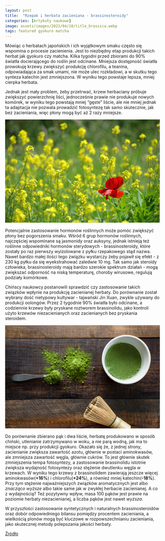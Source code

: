```yaml
---
layout: post
title:  "Rzepak i herbata zacieniana - brassinosteroidy"
categories: [Artykuły naukowe]
image: assets/images/2023/04/10/title_brassica.webp
tags: featured gyokuro matcha
---
```

Mówiąc o herbatach japońskich i ich wyjątkowym smaku często się wspomina o procesie zacienienia. Jest to niezbędny etap produkcji takich herbat jak gyokuro czy matcha. Kilka tygodni przed zbiorami do 90% światła docierającego do roślin jest odcinane. Mniejsza dostępność światła prowokuję krzewy zwiększyć produkcję chlorofilu, a teanina, odpowiadająca za smak umami, nie może ulec rozkładowi, a w skutku tego synteza katechin jest zmniejszona. W wyniku tego powstaje lepsza, mniej cierpka herbata.

Jednak jest mały problem, żeby przetrwać, krzew herbaciany próbuje zwiększyć powierzchnię liści, jednocześnie prawie nie produkuje nowych komórek, w wyniku tego powstają mniej “gęste” liście, ale nie mniej jednak ta adaptacja nie pozwala prowadzić fotosyntezę tak samo skutecznie, jak bez zacieniania, więc płony mogą być aż 2 razy mniejsze.

![rzepak](/assets/images/2023/04/10/brassica_2.webp)

Potencjalnie zastosowanie hormonów roślinnych może pomóc zwiększyć płony bez pogorszenia smaku. Wśród 6 grup hormonów roślinnych, najczęściej wspominane są jasmonidy oraz auksyny, jednak istnieją też roślinne odpowiedniki hormonów sterydowych - brassinosteroidy,  które zostały po raz pierwszy wyizolowane z pyłku rzepakowego stąd nazwa. Nawet bardzo małej ilości tego związku wystarczy żeby pojawił się efekt -  z 230 kg pyłku da się wyekstrahować zaledwie 10 mg. Tak samo jak steroidy człowieka,  brassinosteroidy mają bardzo szerokie spektrum działań - mogą zwiększać odporność na niską temperaturę, choroby wirusowe, regulują podziały komórkowe. 

Chińscy naukowcy postanowili sprawdzić czy zastosowanie takich związków wpłynie na produkcję zacienianej herbaty. Do porównanie został wybrany dość nietypowy kultywar - tajwański Jin Xuan, zwykle używany do produkcji oolongów. Przez 2 tygodnie 90% światła było odcinane, a codziennie krzewy były pryskane roztworem brassinolidu, jako kontroli użyto krzewów niezacienianych oraz zacienianych bez pryskania steroidem. 

![matcha](/assets/images/2023/04/10/matcha.webp)

Do porównanie zbierano pąk i dwa liście, herbatę produkowano w sposób chiński, utlenianie zatrzymywano w woku, a nie parą wodną, jak ma to miejsce np. przy produkcji gyokuro. Okazało się że, z jednej strony, zacienianie zwiększa zawartość azotu, głównie w postaci aminokwasów, ale zmniejsza zawartość węgla, głównie cukrów. To jest głównie skutek zmniejszenia tempa fotosyntezy, a zastosowanie brassinolidu istotnie zwiększa wydajność fotosyntezy oraz stężenie dwutlenku węgla w krzewach. W wyniku tego krzewy z brassinolidem zawierają jeszcze więcej aminokwasów(**+16%**) i chlorofilu(**+24%**), a również mniej katechin(**-18%**). Przy tym stężenie najważniejszych związków aromatycznych jest albo *znacząco wyższe* albo takie same jak w zwykłej herbacie zacienianej. A co z wydajnością? Też pozytywny wpływ, masa 100 pąków jest prawie na poziomie herbaty niezacienianej, a liczba pąków jest nawet *wyższa*.

W przyszłości zastosowanie syntetycznych i naturalnych brassinosteroidów oraz dobór odpowiedniego bilansu pomiędzy procentem zacieniania, a wielkością plonów mogą być kluczowe w rozpowszechnianiu zacieniania, jako skutecznej metody polepszania jakości herbaty. 


[Żródło](https://doi.org/10.1016/j.foodchem.2022.134969)